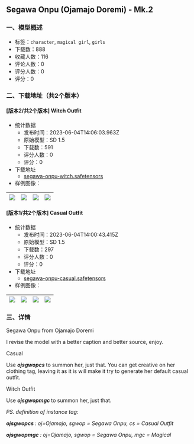 ## Segawa Onpu (Ojamajo Doremi) - Mk.2
### 一、模型概述

- 标签：`character`, `magical girl`, `girls`
- 下载数：888
- 收藏人数：116
- 评论人数：0
- 评分人数：0
- 评分：0

### 二、下载地址（共2个版本）

#### [版本2/共2个版本] Witch Outfit

- 统计数据
  - 发布时间：2023-06-04T14:06:03.963Z
  - 原始模型：SD 1.5
  - 下载数：591
  - 评分人数：0
  - 评分：0
- 下载地址
  - [segawa-onpu-witch.safetensors](https://civitai.com/api/download/models/89128)
- 样例图像：

| <img src="https://image.civitai.com/xG1nkqKTMzGDvpLrqFT7WA/65822d1d-b638-4c49-bc42-85e2d8cddc54/width=450/1028302.jpeg" /> | <img src="https://image.civitai.com/xG1nkqKTMzGDvpLrqFT7WA/a5879d54-337e-424e-9082-ecbbe84d98b0/width=450/1028310.jpeg" /> | <img src="https://image.civitai.com/xG1nkqKTMzGDvpLrqFT7WA/db45992b-e9a5-4596-b054-6eb037989151/width=450/1028308.jpeg" /> | <img src="https://image.civitai.com/xG1nkqKTMzGDvpLrqFT7WA/858c9b4a-9d05-4577-8571-045d047984c8/width=450/1028312.jpeg" /> |
| ---- | ---- | ---- | ---- |

#### [版本1/共2个版本] Casual Outfit

- 统计数据
  - 发布时间：2023-06-04T14:00:43.415Z
  - 原始模型：SD 1.5
  - 下载数：297
  - 评分人数：0
  - 评分：0
- 下载地址
  - [segawa-onpu-casual.safetensors](https://civitai.com/api/download/models/89126)
- 样例图像：

| <img src="https://image.civitai.com/xG1nkqKTMzGDvpLrqFT7WA/f1ba55c1-ae87-4c87-ae1f-5db7e308b47d/width=450/1028188.jpeg" /> | <img src="https://image.civitai.com/xG1nkqKTMzGDvpLrqFT7WA/986d3895-4f3d-4735-a13e-f3112d510c8a/width=450/1028203.jpeg" /> | <img src="https://image.civitai.com/xG1nkqKTMzGDvpLrqFT7WA/a64e9034-5c8d-4058-917c-049706bbf74f/width=450/1028204.jpeg" /> | <img src="https://image.civitai.com/xG1nkqKTMzGDvpLrqFT7WA/e92d30aa-110d-4ae4-ac8e-a0f27e0f8898/width=450/1028218.jpeg" /> |
| ---- | ---- | ---- | ---- |


### 三、详情
<p>Segawa Onpu from Ojamajo Doremi</p><p></p><p>I revise the model with a better caption and better source, enjoy.</p><p></p><p>Casual</p><p>Use <strong><em>ojsgwopcs </em></strong>to summon her, just that. You can get creative on her clothing tag, leaving it as it is will make it try to generate her default casual outfit.</p><p></p><p>Witch Outfit</p><p>Use <strong><em>ojsgwopmgc </em></strong>to summon her, just that.</p><p></p><p><em>PS. definition of instance tag:</em></p><p><strong><em>ojsgwopcs </em></strong><em>: oj=Ojamajo, sgwop = Segawa Onpu, cs = Casual Outfit</em></p><p><strong><em>ojsgwopmgc </em></strong><em>: oj=Ojamajo, sgwop = Segawa Onpu, mgc = Magical</em></p>